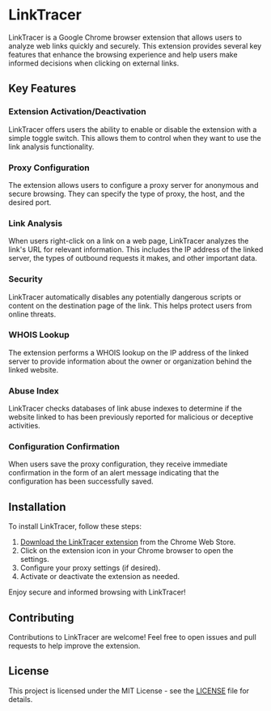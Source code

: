 # LinkTracer

LinkTracer is a Google Chrome browser extension that allows users to analyze web links quickly and securely. This extension provides several key features that enhance the browsing experience and help users make informed decisions when clicking on external links.

## Key Features

### Extension Activation/Deactivation
LinkTracer offers users the ability to enable or disable the extension with a simple toggle switch. This allows them to control when they want to use the link analysis functionality.

### Proxy Configuration
The extension allows users to configure a proxy server for anonymous and secure browsing. They can specify the type of proxy, the host, and the desired port.

### Link Analysis
When users right-click on a link on a web page, LinkTracer analyzes the link's URL for relevant information. This includes the IP address of the linked server, the types of outbound requests it makes, and other important data.

### Security
LinkTracer automatically disables any potentially dangerous scripts or content on the destination page of the link. This helps protect users from online threats.

### WHOIS Lookup
The extension performs a WHOIS lookup on the IP address of the linked server to provide information about the owner or organization behind the linked website.

### Abuse Index
LinkTracer checks databases of link abuse indexes to determine if the website linked to has been previously reported for malicious or deceptive activities.

### Configuration Confirmation
When users save the proxy configuration, they receive immediate confirmation in the form of an alert message indicating that the configuration has been successfully saved.

## Installation

To install LinkTracer, follow these steps:

1. [Download the LinkTracer extension](#) from the Chrome Web Store.
2. Click on the extension icon in your Chrome browser to open the settings.
3. Configure your proxy settings (if desired).
4. Activate or deactivate the extension as needed.

Enjoy secure and informed browsing with LinkTracer!

## Contributing

Contributions to LinkTracer are welcome! Feel free to open issues and pull requests to help improve the extension.

## License

This project is licensed under the MIT License - see the [LICENSE](LICENSE) file for details.
